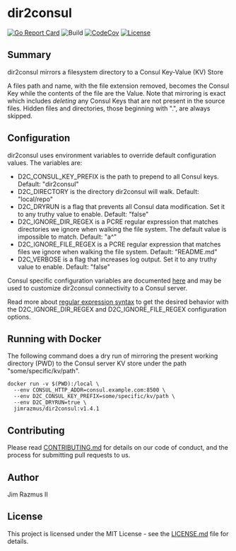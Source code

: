 # dir2consul

[![Go Report Card](https://goreportcard.com/badge/github.com/code42/dir2consul)](https://goreportcard.com/report/github.com/code42/dir2consul)
![Build](https://github.com/code42/dir2consul/workflows/Go/badge.svg?branch=master)
[![CodeCov](https://codecov.io/gh/code42/dir2consul/branch/master/graph/badge.svg)](https://codecov.io/gh/code42/dir2consul)
[![License](http://img.shields.io/:license-mit-blue.svg?style=flat-square)](http://badges.mit-license.org)

## Summary

dir2consul mirrors a filesystem directory to a Consul Key-Value (KV) Store

A files path and name, with the file extension removed, becomes the Consul Key while the contents of the file are the Value. Note that mirroring is exact which includes *deleting* any Consul Keys that are not present in the source files. Hidden files and directories, those beginning with ".", are always skipped.

## Configuration

dir2consul uses environment variables to override default configuration values. The variables are:

* D2C_CONSUL_KEY_PREFIX is the path to prepend to all Consul keys. Default: "dir2consul"
* D2C_DIRECTORY is the directory dir2consul will walk. Default: "local/repo"
* D2C_DRYRUN is a flag that prevents all Consul data modification. Set it to any truthy value to enable. Default: "false"
* D2C_IGNORE_DIR_REGEX is a PCRE regular expression that matches directories we ignore when walking the file system. The default value is impossible to match. Default: "a^"
* D2C_IGNORE_FILE_REGEX is a PCRE regular expression that matches files we ignore when walking the file system. Default: "README.md"
* D2C_VERBOSE is a flag that increases log output. Set it to any truthy value to enable. Default: "false"

Consul specific configuration variables are documented [here](https://www.consul.io/docs/commands/index.html#environment-variables) and may be used to customize dir2consul connectivity to a Consul server.

Read more about [regular expression syntax](https://github.com/google/re2/wiki/Syntax) to get the desired behavior with the D2C_IGNORE_DIR_REGEX and D2C_IGNORE_FILE_REGEX configuration options.

## Running with Docker

The following command does a dry run of mirroring the present working directory (PWD) to the Consul server KV store under the path "some/specific/kv/path".

```
docker run -v $(PWD):/local \
  --env CONSUL_HTTP_ADDR=consul.example.com:8500 \
  --env D2C_CONSUL_KEY_PREFIX=some/specific/kv/path \
  --env D2C_DRYRUN=true \
  jimrazmus/dir2consul:v1.4.1
```

## Contributing

Please read [CONTRIBUTING.md](CONTRIBUTING.md) for details on our code of conduct, and the process for submitting pull requests to us.

## Author

Jim Razmus II

## License

This project is licensed under the MIT License - see the [LICENSE.md](LICENSE.md) file for details.
